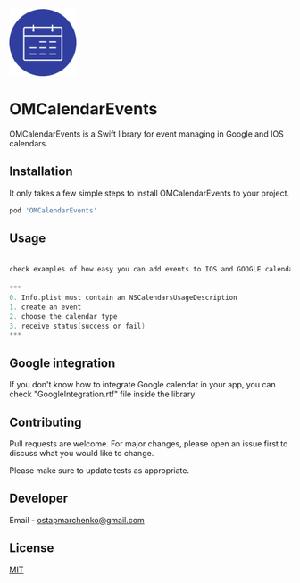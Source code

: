 <img src="Images/calendar_icon.jpg" width="120">
 
 
# OMCalendarEvents

OMCalendarEvents is a Swift library for event managing in Google and IOS calendars.

## Installation

It only takes a few simple steps to install OMCalendarEvents to your project.

```bash
pod 'OMCalendarEvents'
```

## Usage

```swift

check examples of how easy you can add events to IOS and GOOGLE calendars

***
0. Info.plist must contain an NSCalendarsUsageDescription
1. create an event
2. choose the calendar type
3. receive status(success or fail)
***
```

## Google integration
If you don't know how to integrate Google calendar in your app, you can check "GoogleIntegration.rtf" file inside the library

## Contributing
Pull requests are welcome. For major changes, please open an issue first to discuss what you would like to change.

Please make sure to update tests as appropriate.

## Developer

Email - ostapmarchenko@gmail.com

## License
[MIT](https://github.com/OSTAPMARCHENKO/OMCalendarEvents/blob/0.0.5/LICENSE)
